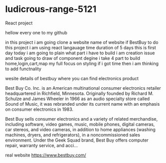 # ludicrous-range-5121
React project



hellow every one to my github

in this project i am going clone a website name of website if BestBuy to do this project i am using react langauage  time duration of 5 days
this is first day today i am going to plain what part i have to build i am creation issue and task going to draw of component degine i take 4 part 
to build home,login,cart,map my full focus on styling if i got time then i am thinking to add functnality









 wesite details of bestbuy where you can find electronics product 

Best Buy Co. Inc. is an American multinational consumer electronics retailer headquartered in Richfield, Minnesota.
Originally founded by Richard M. Schulze and James Wheeler in 1966 as an audio specialty store called Sound of
Music, it was rebranded under its current name with an emphasis on consumer electronics in 1983.

Best Buy sells consumer electronics and a variety of related merchandise, including software, video games, music,
mobile phones, digital cameras, car stereos, and video cameras, in addition to home appliances (washing machines,
dryers, and refrigerators), in a noncommissioned sales environment. Under the Geek Squad brand, Best Buy offers 
computer repair, warranty service, and acci…


real website https://www.bestbuy.com/
